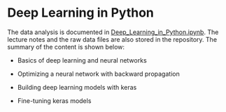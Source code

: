 # Deep Learning in Python

The data analysis is documented in [Deep_Learning_in_Python.ipynb](https://github.com/iDataist/Deep-Learning-in-Python/blob/master/Deep_Learning_in_Python.ipynb). The lecture notes and the raw data files are also stored in the repository. The summary of the content is shown below:

- Basics of deep learning and neural networks

- Optimizing a neural network with backward propagation

- Building deep learning models with keras

- Fine-tuning keras models
